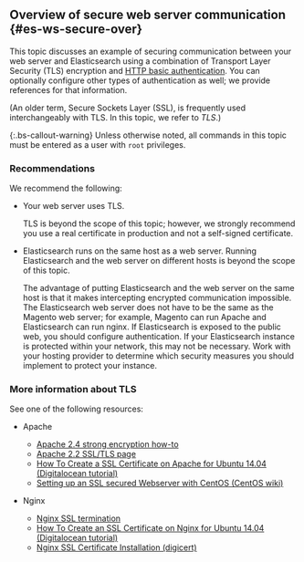 ## Overview of secure web server communication {#es-ws-secure-over}

This topic discusses an example of securing communication between your web server and Elasticsearch using a combination of Transport Layer Security (TLS) encryption and [HTTP basic authentication](http://tools.ietf.org/html/rfc2617). You can optionally configure other types of authentication as well; we provide references for that information.

(An older term, Secure Sockets Layer (SSL), is frequently used interchangeably with TLS. In this topic, we refer to *TLS*.)

{:.bs-callout-warning}
Unless otherwise noted, all commands in this topic must be entered as a user with `root` privileges.

### Recommendations

We recommend the following:

*  Your web server uses TLS.

   TLS is beyond the scope of this topic; however, we strongly recommend you use a real certificate in production and not a self-signed certificate.

*  Elasticsearch runs on the same host as a web server. Running Elasticsearch and the web server on different hosts is beyond the scope of this topic.

   The advantage of putting Elasticsearch and the web server on the same host is that it makes intercepting encrypted communication impossible. The Elasticsearch web server does not have to be the same as the Magento web server; for example, Magento can run Apache and Elasticsearch can run nginx.
   If Elasticsearch is exposed to the public web, you should configure authentication. If your Elasticsearch instance is protected within your network, this may not be necessary. Work with your hosting provider to determine which security measures you should implement to protect your instance.

### More information about TLS

See one of the following resources:

*  Apache

   *  [Apache 2.4 strong encryption how-to](https://httpd.apache.org/docs/2.4/ssl/ssl_howto.html)
   *  [Apache 2.2 SSL/TLS page](https://httpd.apache.org/docs/2.2/en/ssl/)
   *  [How To Create a SSL Certificate on Apache for Ubuntu 14.04 (Digitalocean tutorial)](https://www.digitalocean.com/community/tutorials/how-to-create-a-ssl-certificate-on-apache-for-ubuntu-14-04)
   *  [Setting up an SSL secured Webserver with CentOS (CentOS wiki)](https://wiki.centos.org/HowTos/Https)

*  Nginx

   *  [Nginx SSL termination](https://www.nginx.com/resources/admin-guide/nginx-ssl-termination/)
   *  [How To Create an SSL Certificate on Nginx for Ubuntu 14.04 (Digitalocean tutorial)](https://www.digitalocean.com/community/tutorials/how-to-create-an-ssl-certificate-on-nginx-for-ubuntu-14-04)
   *  [Nginx SSL Certificate Installation (digicert)](https://www.digicert.com/ssl-certificate-installation-nginx.htm)
